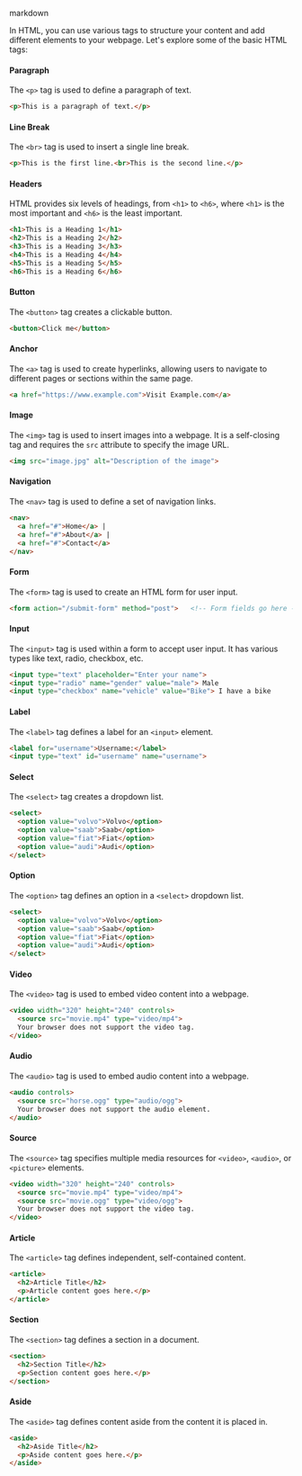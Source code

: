 markdown

In HTML, you can use various tags to structure your content and add different elements to your webpage. Let's explore some of the basic HTML tags:

#### Paragraph

The `<p>` tag is used to define a paragraph of text.

```html
<p>This is a paragraph of text.</p>
```
#### Line Break

The `<br>` tag is used to insert a single line break.
```html
<p>This is the first line.<br>This is the second line.</p>
```

#### Headers

HTML provides six levels of headings, from `<h1>` to `<h6>`, where `<h1>` is the most important and `<h6>` is the least important.

```html
<h1>This is a Heading 1</h1>
<h2>This is a Heading 2</h2>
<h3>This is a Heading 3</h3>
<h4>This is a Heading 4</h4>
<h5>This is a Heading 5</h5>
<h6>This is a Heading 6</h6>
```

#### Button

The `<button>` tag creates a clickable button.

```html
<button>Click me</button>
```

#### Anchor

The `<a>` tag is used to create hyperlinks, allowing users to navigate to different pages or sections within the same page.

```html 
<a href="https://www.example.com">Visit Example.com</a>
```

#### Image

The `<img>` tag is used to insert images into a webpage. It is a self-closing tag and requires the `src` attribute to specify the image URL.

```html
<img src="image.jpg" alt="Description of the image">
```



#### Navigation

The `<nav>` tag is used to define a set of navigation links.

```html
<nav>
  <a href="#">Home</a> |
  <a href="#">About</a> |
  <a href="#">Contact</a>
</nav>
```

#### Form

The `<form>` tag is used to create an HTML form for user input.

```html
<form action="/submit-form" method="post">   <!-- Form fields go here --> </form>
```

#### Input

The `<input>` tag is used within a form to accept user input. It has various types like text, radio, checkbox, etc.

```html
<input type="text" placeholder="Enter your name">
<input type="radio" name="gender" value="male"> Male
<input type="checkbox" name="vehicle" value="Bike"> I have a bike
```

#### Label

The `<label>` tag defines a label for an `<input>` element.

```html
<label for="username">Username:</label>
<input type="text" id="username" name="username">
```

#### Select

The `<select>` tag creates a dropdown list.

```html
<select>
  <option value="volvo">Volvo</option>
  <option value="saab">Saab</option>
  <option value="fiat">Fiat</option>
  <option value="audi">Audi</option>
</select>
```

#### Option

The `<option>` tag defines an option in a `<select>` dropdown list.

```html
<select>
  <option value="volvo">Volvo</option>
  <option value="saab">Saab</option>
  <option value="fiat">Fiat</option>
  <option value="audi">Audi</option>
</select>
```

#### Video

The `<video>` tag is used to embed video content into a webpage.

```html
<video width="320" height="240" controls>
  <source src="movie.mp4" type="video/mp4">
  Your browser does not support the video tag.
</video>
```

#### Audio

The `<audio>` tag is used to embed audio content into a webpage.

```html
<audio controls>
  <source src="horse.ogg" type="audio/ogg">
  Your browser does not support the audio element.
</audio>
```

#### Source

The `<source>` tag specifies multiple media resources for `<video>`, `<audio>`, or `<picture>` elements.

```html
<video width="320" height="240" controls>
  <source src="movie.mp4" type="video/mp4">
  <source src="movie.ogg" type="video/ogg">
  Your browser does not support the video tag.
</video>
```


#### Article

The `<article>` tag defines independent, self-contained content.

```html
<article>
  <h2>Article Title</h2>
  <p>Article content goes here.</p>
</article>
```

#### Section

The `<section>` tag defines a section in a document.

```html
<section>
  <h2>Section Title</h2>
  <p>Section content goes here.</p>
</section>
```

#### Aside

The `<aside>` tag defines content aside from the content it is placed in.

```html
<aside>
  <h2>Aside Title</h2>
  <p>Aside content goes here.</p>
</aside>
```

